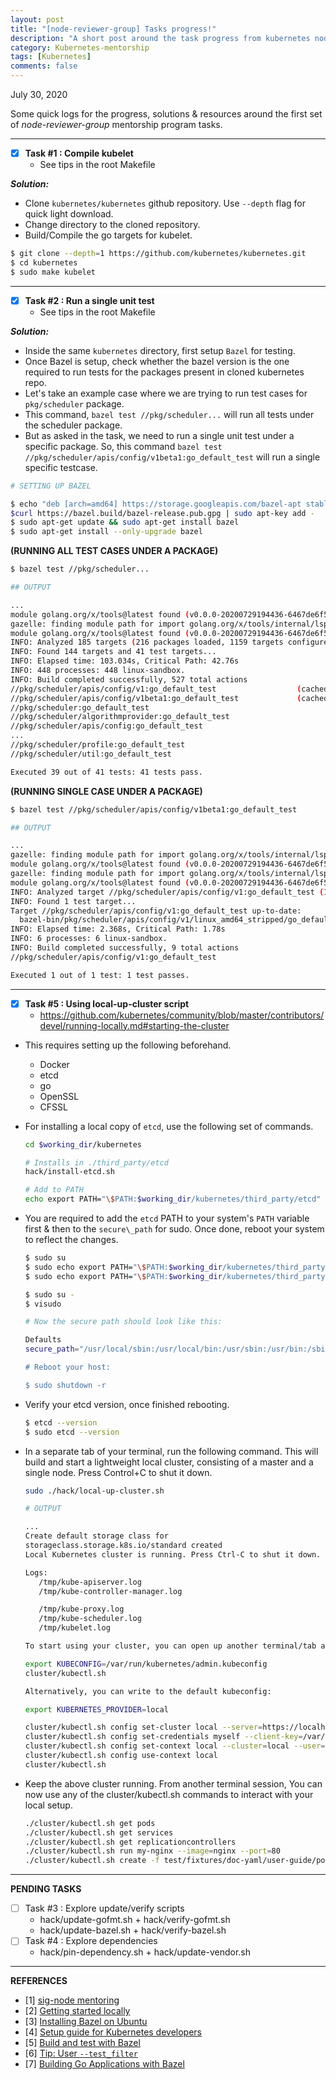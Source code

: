 ```yaml
---
layout: post
title: "[node-reviewer-group] Tasks progress!"
description: "A short post around the task progress from kubernetes node-reviewer-group mentorship program tasks!"
category: Kubernetes-mentorship
tags: [Kubernetes]
comments: false
---
```


July 30, 2020

Some quick logs for the progress, solutions & resources around the first set of *node-reviewer-group* mentorship program tasks.

---

- [X] **Task #1 : Compile kubelet**
    - See tips in the root Makefile
 
***Solution:***

- Clone `kubernetes/kubernetes` github repository. Use `--depth` flag for quick light download.
- Change directory to the cloned repository.
- Build/Compile the go targets for kubelet.

```bash
$ git clone --depth=1 https://github.com/kubernetes/kubernetes.git
$ cd kubernetes
$ sudo make kubelet 
```
---
 
- [X] **Task #2 : Run a single unit test**
    - See tips in the root Makefile

***Solution:***

- Inside the same `kubernetes` directory, first setup `Bazel` for testing.
- Once Bazel is setup, check whether the bazel version is the one required to run tests for the packages present in cloned kubernetes repo.
- Let's take an example case where we are trying to run test cases for `pkg/scheduler` package.
- This command, `bazel test //pkg/scheduler...` will run all tests under the scheduler package.
- But as asked in the task, we need to run a single unit test under a specific package. So, this command `bazel test //pkg/scheduler/apis/config/v1beta1:go_default_test` will run a single specific testcase.

```bash
# SETTING UP BAZEL

$ echo "deb [arch=amd64] https://storage.googleapis.com/bazel-apt stable jdk1.8" | sudo tee /etc/apt/sources.list.d/bazel.list
$curl https://bazel.build/bazel-release.pub.gpg | sudo apt-key add -
$ sudo apt-get update && sudo apt-get install bazel
$ sudo apt-get install --only-upgrade bazel
```

**(RUNNING ALL TEST CASES UNDER A PACKAGE)**

```bash
$ bazel test //pkg/scheduler...

## OUTPUT

...
module golang.org/x/tools@latest found (v0.0.0-20200729194436-6467de6f59a7), but does not contain package golang.org/x/tools/internal/lsp/baz
gazelle: finding module path for import golang.org/x/tools/internal/lsp/signature: exit status 1: go: finding module for package golang.org/x/tools/internal/lsp/signature
module golang.org/x/tools@latest found (v0.0.0-20200729194436-6467de6f59a7), but does not contain package golang.org/x/tools/internal/lsp/signature
INFO: Analyzed 185 targets (216 packages loaded, 1159 targets configured).
INFO: Found 144 targets and 41 test targets...
INFO: Elapsed time: 103.034s, Critical Path: 42.76s
INFO: 448 processes: 448 linux-sandbox.
INFO: Build completed successfully, 527 total actions
//pkg/scheduler/apis/config/v1:go_default_test                  (cached) PASSED in 0.1s
//pkg/scheduler/apis/config/v1beta1:go_default_test             (cached) PASSED in 0.1s
//pkg/scheduler:go_default_test                                          PASSED in 18.7s
//pkg/scheduler/algorithmprovider:go_default_test                        PASSED in 0.2s
//pkg/scheduler/apis/config:go_default_test                              PASSED in 0.2s
...
//pkg/scheduler/profile:go_default_test                                  PASSED in 0.2s
//pkg/scheduler/util:go_default_test                                     PASSED in 0.4s

Executed 39 out of 41 tests: 41 tests pass.
```

**(RUNNING SINGLE CASE UNDER A PACKAGE)**

```bash
$ bazel test //pkg/scheduler/apis/config/v1beta1:go_default_test

## OUTPUT

...
gazelle: finding module path for import golang.org/x/tools/internal/lsp/baz: exit status 1: go: finding module for package golang.org/x/tools/internal/lsp/baz
module golang.org/x/tools@latest found (v0.0.0-20200729194436-6467de6f59a7), but does not contain package golang.org/x/tools/internal/lsp/baz
gazelle: finding module path for import golang.org/x/tools/internal/lsp/signature: exit status 1: go: finding module for package golang.org/x/tools/internal/lsp/signature
module golang.org/x/tools@latest found (v0.0.0-20200729194436-6467de6f59a7), but does not contain package golang.org/x/tools/internal/lsp/signature
INFO: Analyzed target //pkg/scheduler/apis/config/v1:go_default_test (1 packages loaded, 9 targets configured).
INFO: Found 1 test target...
Target //pkg/scheduler/apis/config/v1:go_default_test up-to-date:
  bazel-bin/pkg/scheduler/apis/config/v1/linux_amd64_stripped/go_default_test
INFO: Elapsed time: 2.368s, Critical Path: 1.78s
INFO: 6 processes: 6 linux-sandbox.
INFO: Build completed successfully, 9 total actions
//pkg/scheduler/apis/config/v1:go_default_test                           PASSED in 0.1s

Executed 1 out of 1 test: 1 test passes.
```

---

- [X] **Task #5 : Using local-up-cluster script**
    - https://github.com/kubernetes/community/blob/master/contributors/devel/running-locally.md#starting-the-cluster
    
- This requires setting up the following beforehand.
    - Docker
    - etcd
    - go
    - OpenSSL
    - CFSSL
- For installing a local copy of `etcd`, use the following set of commands.

    ```bash
    cd $working_dir/kubernetes
    
    # Installs in ./third_party/etcd
    hack/install-etcd.sh

    # Add to PATH
    echo export PATH="\$PATH:$working_dir/kubernetes/third_party/etcd" >> ~/.profile
    ```
- You are required to add the `etcd` PATH to your system's `PATH` variable first & then to the `secure\_path` for sudo. Once done, reboot your system to reflect the changes.

    ```bash
    $ sudo su
    $ sudo echo export PATH="\$PATH:$working_dir/kubernetes/third_party/etcd" >> ~/.profile
    $ sudo echo export PATH="\$PATH:$working_dir/kubernetes/third_party/etcd" >> /root/.profile

    $ sudo su -
    $ visudo

    # Now the secure path should look like this:

    Defaults
    secure_path="/usr/local/sbin:/usr/local/bin:/usr/sbin:/usr/bin:/sbin:/bin:$working_dir/kubernetes/third_party/etcd

    # Reboot your host:

   $ sudo shutdown -r
   ```

- Verify your etcd version, once finished rebooting.

   ```bash
   $ etcd --version
   $ sudo etcd --version
   ```
- In a separate tab of your terminal, run the following command. This will build and start a lightweight local cluster, consisting of a master and a single node. Press Control+C to shut it down.

    ```bash
    sudo ./hack/local-up-cluster.sh
   
    # OUTPUT
   
    ...
    Create default storage class for 
    storageclass.storage.k8s.io/standard created
    Local Kubernetes cluster is running. Press Ctrl-C to shut it down.

    Logs:
       /tmp/kube-apiserver.log
       /tmp/kube-controller-manager.log
  
       /tmp/kube-proxy.log
       /tmp/kube-scheduler.log
       /tmp/kubelet.log

    To start using your cluster, you can open up another terminal/tab and run:

    export KUBECONFIG=/var/run/kubernetes/admin.kubeconfig
    cluster/kubectl.sh

    Alternatively, you can write to the default kubeconfig:

    export KUBERNETES_PROVIDER=local

    cluster/kubectl.sh config set-cluster local --server=https://localhost:6443 --certificate-authority=/var/run/kubernetes/server-ca.crt
    cluster/kubectl.sh config set-credentials myself --client-key=/var/run/kubernetes/client-admin.key --client-certificate=/var/run/kubernetes/client-admin.crt
    cluster/kubectl.sh config set-context local --cluster=local --user=myself
    cluster/kubectl.sh config use-context local
    cluster/kubectl.sh
    ```
    
 - Keep the above cluster running. From another terminal session, You can now use any of the cluster/kubectl.sh commands to interact with your local setup.

   ```bash
   ./cluster/kubectl.sh get pods
   ./cluster/kubectl.sh get services
   ./cluster/kubectl.sh get replicationcontrollers
   ./cluster/kubectl.sh run my-nginx --image=nginx --port=80
   ./cluster/kubectl.sh create -f test/fixtures/doc-yaml/user-guide/pod.yaml
   ```
---

**PENDING TASKS**
    
- [ ] Task #3 : Explore update/verify scripts
    - hack/update-gofmt.sh + hack/verify-gofmt.sh
    - hack/update-bazel.sh + hack/verify-bazel.sh
- [ ] Task #4 : Explore dependencies
    - hack/pin-dependency.sh + hack/update-vendor.sh
    
 ---
 
 **REFERENCES**
 
 - [1] [sig-node mentoring](https://hackmd.io/@XYdYH0X5SYC3DUYFF5Wylg/SyYoo-U1w)
 - [2] [Getting started locally](https://github.com/kubernetes/community/blob/master/contributors/devel/running-locally.md#starting-the-cluster)
 - [3] [Installing Bazel on Ubuntu](https://docs.bazel.build/versions/1.0.0/install-ubuntu.html)
 - [4] [Setup guide for Kubernetes developers](https://developer.ibm.com/articles/setup-guide-for-kubernetes-developers/)
 - [5] [Build and test with Bazel](https://github.com/kubernetes/community/blob/master/contributors/devel/sig-testing/bazel.md)
 - [6] [Tip: User `--test_filter`](https://www.google.com/search?q=bazel+golang+test_filter)
 - [7] [Building Go Applications with Bazel](https://www.google.com/search?q=bazel+golang+test_filter)

